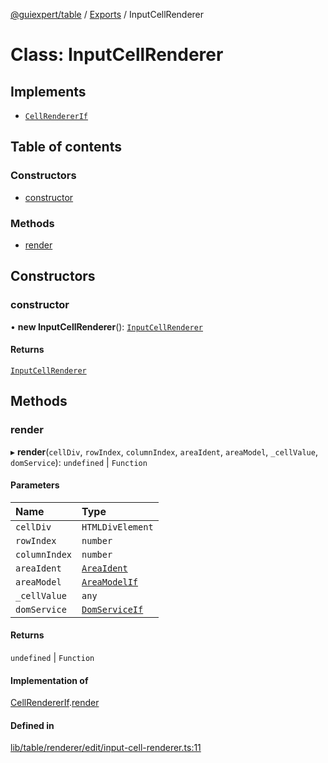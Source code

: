 [@guiexpert/table](../README.md) / [Exports](../modules.md) / InputCellRenderer

# Class: InputCellRenderer

## Implements

- [`CellRendererIf`](../interfaces/CellRendererIf.md)

## Table of contents

### Constructors

- [constructor](InputCellRenderer.md#constructor)

### Methods

- [render](InputCellRenderer.md#render)

## Constructors

### constructor

• **new InputCellRenderer**(): [`InputCellRenderer`](InputCellRenderer.md)

#### Returns

[`InputCellRenderer`](InputCellRenderer.md)

## Methods

### render

▸ **render**(`cellDiv`, `rowIndex`, `columnIndex`, `areaIdent`, `areaModel`, `_cellValue`, `domService`): `undefined` \| `Function`

#### Parameters

| Name | Type |
| :------ | :------ |
| `cellDiv` | `HTMLDivElement` |
| `rowIndex` | `number` |
| `columnIndex` | `number` |
| `areaIdent` | [`AreaIdent`](../modules.md#areaident) |
| `areaModel` | [`AreaModelIf`](../interfaces/AreaModelIf.md) |
| `_cellValue` | `any` |
| `domService` | [`DomServiceIf`](../interfaces/DomServiceIf.md) |

#### Returns

`undefined` \| `Function`

#### Implementation of

[CellRendererIf](../interfaces/CellRendererIf.md).[render](../interfaces/CellRendererIf.md#render)

#### Defined in

[lib/table/renderer/edit/input-cell-renderer.ts:11](https://github.com/guiexperttable/ge-table/blob/6aaca3c/libs/table/src/lib/table/renderer/edit/input-cell-renderer.ts#L11)
